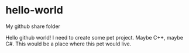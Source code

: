 # hello-world
My github share folder

Hello github world!
I need to create some pet project. Maybe C++, maybe C#.
This would be a place where this pet would live.

